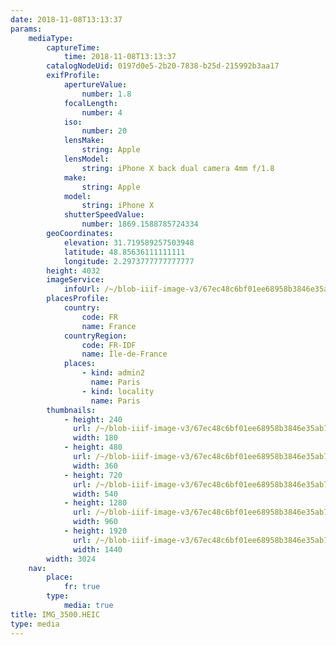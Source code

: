 ```yaml
---
date: 2018-11-08T13:13:37
params:
    mediaType:
        captureTime:
            time: 2018-11-08T13:13:37
        catalogNodeUid: 0197d0e5-2b20-7838-b25d-215992b3aa17
        exifProfile:
            apertureValue:
                number: 1.8
            focalLength:
                number: 4
            iso:
                number: 20
            lensMake:
                string: Apple
            lensModel:
                string: iPhone X back dual camera 4mm f/1.8
            make:
                string: Apple
            model:
                string: iPhone X
            shutterSpeedValue:
                number: 1869.1588785724334
        geoCoordinates:
            elevation: 31.719589257503948
            latitude: 48.85636111111111
            longitude: 2.2973777777777777
        height: 4032
        imageService:
            infoUrl: /~/blob-iiif-image-v3/67ec48c6bf01ee68958b3846e35ab7de72aab620d30f2f98bd23b7ef5c0affdc/info.json
        placesProfile:
            country:
                code: FR
                name: France
            countryRegion:
                code: FR-IDF
                name: Île-de-France
            places:
                - kind: admin2
                  name: Paris
                - kind: locality
                  name: Paris
        thumbnails:
            - height: 240
              url: /~/blob-iiif-image-v3/67ec48c6bf01ee68958b3846e35ab7de72aab620d30f2f98bd23b7ef5c0affdc/full/180%2C240/0/default.jpg
              width: 180
            - height: 480
              url: /~/blob-iiif-image-v3/67ec48c6bf01ee68958b3846e35ab7de72aab620d30f2f98bd23b7ef5c0affdc/full/360%2C480/0/default.jpg
              width: 360
            - height: 720
              url: /~/blob-iiif-image-v3/67ec48c6bf01ee68958b3846e35ab7de72aab620d30f2f98bd23b7ef5c0affdc/full/540%2C720/0/default.jpg
              width: 540
            - height: 1280
              url: /~/blob-iiif-image-v3/67ec48c6bf01ee68958b3846e35ab7de72aab620d30f2f98bd23b7ef5c0affdc/full/960%2C1280/0/default.jpg
              width: 960
            - height: 1920
              url: /~/blob-iiif-image-v3/67ec48c6bf01ee68958b3846e35ab7de72aab620d30f2f98bd23b7ef5c0affdc/full/1440%2C1920/0/default.jpg
              width: 1440
        width: 3024
    nav:
        place:
            fr: true
        type:
            media: true
title: IMG_3500.HEIC
type: media
---
```

